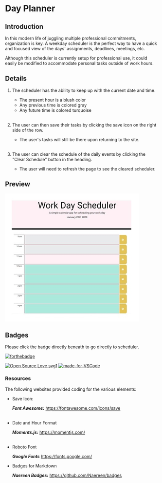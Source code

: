 # Day Planner

## Introduction
 In this modern life of juggling multiple professional commitments, organization is key. A weekday scheduler is the perfect way to have a quick and focused view of the days' assignments, deadlines, meetings, etc.  

 Although this scheduler is currently setup for professional use, it could easily be modified to accommodate personal tasks outside of work hours.


## Details

1. The scheduler has the ability to keep up with the current date and time.
    * The present hour is a blush color
    * Any previous time is colored gray
    * Any future time is colored turquoise
                  <br></br> 

2. The user can then save their tasks by clicking the save icon on the right side of the row.
    * The user's tasks will still be there upon returning to the site.
 <br></br>

3. The user can clear the schedule of the daily events by clicking the "Clear Schedule" button in the heading. 
    * The user will need to refresh the page to see the cleared scheduler.

## Preview

![image](assets/image/scheduler_preview.jpg)


## Badges
Please click the badge directly beneath to go directly to scheduler.

[![forthebadge](https://forthebadge.com/images/badges/check-it-out.svg)](https://lturner19.github.io/jQuery_DayPlanner/)

[![Open Source Love svg1](https://badges.frapsoft.com/os/v1/open-source.svg?v=103)](https://github.com/ellerbrock/open-source-badges/)
[![made-for-VSCode](https://img.shields.io/badge/Made%20for-VSCode-1f425f.svg)](https://code.visualstudio.com/)


### Resources

The following websites provided coding for the various elements:

* Save Icon:

    ***Font Awesome:*** https://fontawesome.com/icons/save
<br></br>

* Date and Hour Format

    ***Moments.js:***  https://momentjs.com/
<br></br>

* Roboto Font

    ***Google Fonts*** https://fonts.google.com/

* Badges for Markdown

    ***Naereen Badges:*** https://github.com/Naereen/badges